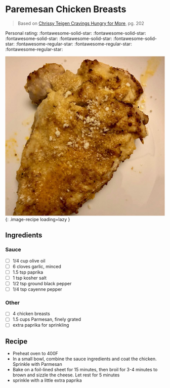 # Paremesan Chicken Breasts

> Based on [Chrissy Teigen Cravings Hungry for More], pg. 202

  [Chrissy Teigen Cravings Hungry for More]: https://www.penguinrandomhouse.com/books/553580/cravings-hungry-for-more-by-chrissy-teigen-with-adeena-sussman/

<!-- rating=2; (User can specify rating on scale of 1-5) -->
<!-- AUTO-UserRating -->
Personal rating: :fontawesome-solid-star: :fontawesome-solid-star: :fontawesome-solid-star: :fontawesome-solid-star: :fontawesome-solid-star: :fontawesome-regular-star: :fontawesome-regular-star: :fontawesome-regular-star:
<!-- /AUTO-UserRating -->

<!-- name_image=paremesan_chicken_breasts.jpeg; (User can specify image name) -->
<!-- AUTO-Image -->
![paremesan_chicken_breasts.jpeg](./paremesan_chicken_breasts.jpeg){: .image-recipe loading=lazy }
<!-- /AUTO-Image -->

## Ingredients

### Sauce

* [ ] 1/4 cup olive oil
* [ ] 6 cloves garlic, minced
* [ ] 1.5 tsp paprika
* [ ] 1 tsp kosher salt
* [ ] 1/2 tsp ground black pepper
* [ ] 1/4 tsp cayenne pepper

### Other

* [ ] 4 chicken breasts
* [ ] 1.5 cups Parmesan, finely grated
* [ ] extra paprika for sprinkling

## Recipe

* Preheat oven to 400F
* In a small bowl, combine the sauce ingredients and coat the chicken. Sprinkle with Parmesan
* Bake on a foil-lined sheet for 15 minutes, then broil for 3-4 minutes to brown and sizzle the cheese. Let rest for 5 minutes
* sprinkle with a little extra paprika
